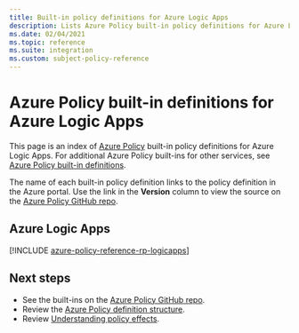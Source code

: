 ```yaml
---
title: Built-in policy definitions for Azure Logic Apps
description: Lists Azure Policy built-in policy definitions for Azure Logic Apps. These built-in policy definitions provide common approaches to managing your Azure resources.
ms.date: 02/04/2021
ms.topic: reference
ms.suite: integration
ms.custom: subject-policy-reference
---
```

# Azure Policy built-in definitions for Azure Logic Apps

This page is an index of [Azure Policy](../governance/policy/overview.md) built-in policy
definitions for Azure Logic Apps. For additional Azure Policy built-ins for other services,
see [Azure Policy built-in definitions](../governance/policy/samples/built-in-policies.md).

The name of each built-in policy definition links to the policy definition in the Azure portal. Use
the link in the **Version** column to view the source on the
[Azure Policy GitHub repo](https://github.com/Azure/azure-policy).

## Azure Logic Apps

[!INCLUDE [azure-policy-reference-rp-logicapps](../../includes/policy/reference/byrp/microsoft.logic.md)]

## Next steps

- See the built-ins on the [Azure Policy GitHub repo](https://github.com/Azure/azure-policy).
- Review the [Azure Policy definition structure](../governance/policy/concepts/definition-structure.md).
- Review [Understanding policy effects](../governance/policy/concepts/effects.md).
